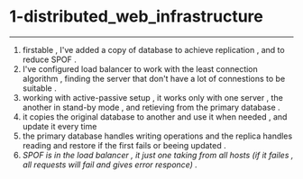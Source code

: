 <h1>1-distributed_web_infrastructure</h1><hr>

<ol>
<li> firstable , I've added a copy of database to achieve replication , and to reduce SPOF . </li>
<li> I've configured load balancer to work with the least connection algorithm , finding the server that don't have a lot of connestions to be suitable . </li>
<li> working with active-passive setup , it works only with one server , the another in stand-by mode , and retieving from the primary database . </li>
<li> it copies the original database to another and use it when needed , and update it every time </li>
<li> the primary database handles writing operations and the replica handles reading and restore if the first fails or beeing updated . </li>
<li> <i> SPOF is in the load balancer , it just one taking from all hosts (if it failes , all requests will fail and gives error responce) . </i> </li>
</ol>